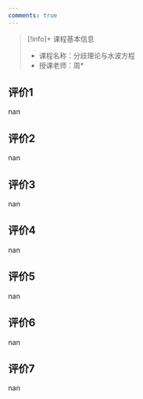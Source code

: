 ```yaml
---
comments: true
---
```


>[!info]+ 课程基本信息
>
> - 课程名称：分歧理论与水波方程
> - 授课老师：周*

## 评价1

nan
## 评价2

nan
## 评价3

nan
## 评价4

nan
## 评价5

nan
## 评价6

nan
## 评价7

nan
